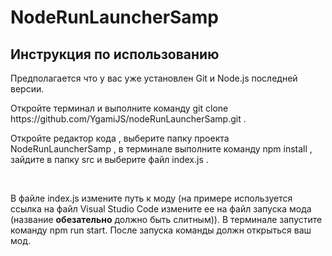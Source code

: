 <h1>NodeRunLauncherSamp</h1>
<h2>Инструкция по использованию</h2>
<div>
<p>
  Предполагается что у вас уже установлен Git и Node.js последней версии.
</p>
<p>
  Откройте терминал и выполните команду git clone https://github.com/YgamiJS/nodeRunLauncherSamp.git .
  <img src="https://i.imgur.com/FkA5lEQ.png" alt="" />
</p>
<p>
  Откройте редактор кода , выберите папку проекта NodeRunLauncherSamp , в терминале выполните команду npm install , зайдите в папку src и выберите файл index.js . 
  <div>
  <img src="https://i.imgur.com/lWknIO9.png" alt="" />
  <img src="https://i.imgur.com/3l6zruE.png" alt="" />
  <img src="https://i.imgur.com/o6MrWaC.png" alt="" />
  </div>
</p>
<p>
  В файле index.js измените путь к моду (на примере используется ссылка на файл Visual Studio Code измените ее на файл запуска мода (название <strong>обезательно</strong> должно быть слитным)). В терминале запустите команду npm run start. После запуска команды должн открыться ваш мод.
  <img src="https://i.imgur.com/BHXdGT6.png" alt="" />
</p>
</div>
